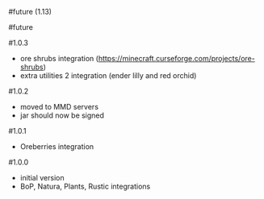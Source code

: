 #future (1.13)

#future

#1.0.3
- ore shrubs integration (https://minecraft.curseforge.com/projects/ore-shrubs)
- extra utilities 2 integration (ender lilly and red orchid)

#1.0.2
- moved to MMD servers
- jar should now be signed

#1.0.1
- Oreberries integration

#1.0.0
- initial version
- BoP, Natura, Plants, Rustic integrations

